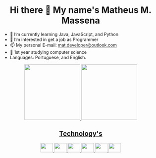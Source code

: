 <h1 align="center">Hi there 👋 My name's Matheus M. Massena</h2>

- 🌱 I’m currently learning Java, JavaScript, and Python
- 👀 I’m interested in get a job as Programmer
- 📫 My personal E-mail: mat.developer@outlook.com
- 🧠 1st year studying computer science
- Languages: Portuguese, and English.
<div align="center">
  <a href="https://github.com/MedradoM">
  <img height="180em" src="https://github-readme-stats.vercel.app/api?username=MedradoM&show_icons=true&theme=white&include_all_commits=true&count_private=true"/>
  <img height="180em" src="https://github-readme-stats.vercel.app/api/top-langs/?username=MedradoM&layout=compact&langs_count=7&theme=white"/>
</div>
<div align="center">
  <h2>Technology's</h2>
  <img height="30" width="40" src="https://simpleicons.org/icons/nodedotjs.svg">
  <img height="30" width="40" src="https://simpleicons.org/icons/css3.svg">
  <img height="30" width="40" src="https://simpleicons.org/icons/javascript.svg">
  <img height="30" width="40" src="https://img.icons8.com/ios-filled/2x/java-coffee-cup-logo.png">
  <img height="30" width="40" src="https://simpleicons.org/icons/html5.svg">
  <img height="30" width="40" src="https://simpleicons.org/icons/react.svg">
</div>
